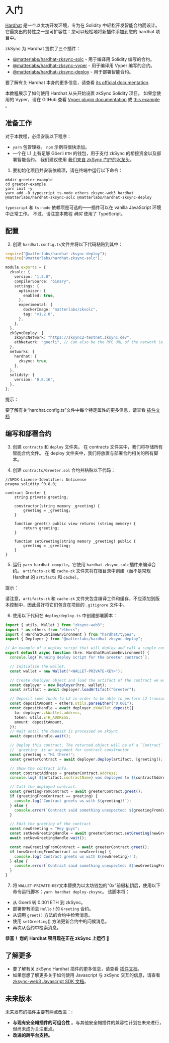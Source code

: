 # 入门

[Hardhat](https://hardhat.org) 是一个以太坊开发环境，专为在 Solidity 中轻松开发智能合约而设计。它最突出的特性之一是可扩容性：您可以轻松地将新插件添加到您的 hardhat 项目中。

zkSync 为 Hardhat 提供了三个插件：

- [@matterlabs/hardhat-zksync-solc](./plugins.md#matterlabs-hardhat-zksync-solc) - 用于编译用 Solidity 编写的合约。
- [@matterlabs/hardhat-zksync-vyper](./plugins.md#matterlabs-hardhat-zksync-vyper) - 用于编译用 Vyper 编写的合约。
- [@matterlabs/hardhat-zksync-deploy](./plugins.md#matterlabs-hardhat-zksync-deploy) - 用于部署智能合约。

要了解有关 Hardhat 本身的更多信息，请查看 [its official documentation](https://hardhat.org/getting-started/).

本教程展示了如何使用 Hardhat 从头开始​​设置 zkSync Solidity 项目。
如果您使用的 Vyper，请在 GitHub 查看 [Vyper plugin documentation](./plugins.md#matterlabs-hardhat-zksync-vyper) 或 [this example](https://github.com/matter-labs/hardhat-zksync/tree/main/examples/vyper-example) 。

## 准备工作

对于本教程，必须安装以下程序：

- `yarn` 包管理器。 `npm` 示例将很快添加。
- 一个在 L1 上有足够 Göerli `ETH` 的钱包，用于支付 zkSync 的桥接资金以及部署智能合约。 我们建议使用 [我们来自 zkSync 门户的水龙头](https://portal.zksync.io/faucet)。
1. 要初始化项目并安装依赖项，请在终端中运行以下命令：

```
mkdir greeter-example
cd greeter-example
yarn init -y
yarn add -D typescript ts-node ethers zksync-web3 hardhat @matterlabs/hardhat-zksync-solc @matterlabs/hardhat-zksync-deploy
```

`typescript` 和 `ts-node` 依赖项是可选的——插件可以在 vanilla JavaScript 环境中正常工作。 不过，请注意本教程 _确实_ 使用了 TypeScript。

## 配置

2. 创建 `hardhat.config.ts`文件并将以下代码粘贴到其中：

```typescript
require("@matterlabs/hardhat-zksync-deploy");
require("@matterlabs/hardhat-zksync-solc");

module.exports = {
  zksolc: {
    version: "1.2.0",
    compilerSource: "binary",
    settings: {
      optimizer: {
        enabled: true,
      },
      experimental: {
        dockerImage: "matterlabs/zksolc",
        tag: "v1.2.0",
      },
    },
  },
  zkSyncDeploy: {
    zkSyncNetwork: "https://zksync2-testnet.zksync.dev",
    ethNetwork: "goerli", // Can also be the RPC URL of the network (e.g. `https://goerli.infura.io/v3/<API_KEY>`)
  },
  networks: {
    hardhat: {
      zksync: true,
    },
  },
  solidity: {
    version: "0.8.16",
  },
};
```

提示：

要了解有关“hardhat.config.ts”文件中每个特定属性的更多信息，请查看 [插件文档](./plugins.md)

## 编写和部署合约

3. 创建 `contracts` 和 `deploy` 文件夹。 在 contracts 文件夹中，我们将存储所有智能合约文件。 在 deploy 文件夹中，我们将放置与部署合约相关的所有脚本。

4. 创建 `contracts/Greeter.sol` 合约并粘贴以下代码：

```solidity
//SPDX-License-Identifier: Unlicense
pragma solidity ^0.8.0;

contract Greeter {
    string private greeting;

    constructor(string memory _greeting) {
        greeting = _greeting;
    }

    function greet() public view returns (string memory) {
        return greeting;
    }

    function setGreeting(string memory _greeting) public {
        greeting = _greeting;
    }
}
```

5. 运行 `yarn hardhat compile`，它使用 `hardhat-zksync-solc`插件来编译合约。 `artifacts-zk` 和 `cache-zk` 文件夹将在根目录中创建（而不是常规 Hardhat 的 `artifacts` 和 `cache`）。

提示：

请注意，`artifacts-zk` 和 `cache-zk` 文件夹包含编译工件和缓存，不应添加到版本控制中，因此最好将它们包含在项目的 `.gitignore` 文件中。

6. 使用以下代码在 `deploy/deploy.ts` 中创建部署脚本：

```typescript
import { utils, Wallet } from "zksync-web3";
import * as ethers from "ethers";
import { HardhatRuntimeEnvironment } from "hardhat/types";
import { Deployer } from "@matterlabs/hardhat-zksync-deploy";

// An example of a deploy script that will deploy and call a simple contract.
export default async function (hre: HardhatRuntimeEnvironment) {
  console.log(`Running deploy script for the Greeter contract`);

  // Initialize the wallet.
  const wallet = new Wallet("<WALLET-PRIVATE-KEY>");

  // Create deployer object and load the artifact of the contract we want to deploy.
  const deployer = new Deployer(hre, wallet);
  const artifact = await deployer.loadArtifact("Greeter");

  // Deposit some funds to L2 in order to be able to perform L2 transactions.
  const depositAmount = ethers.utils.parseEther("0.001");
  const depositHandle = await deployer.zkWallet.deposit({
    to: deployer.zkWallet.address,
    token: utils.ETH_ADDRESS,
    amount: depositAmount,
  });
  // Wait until the deposit is processed on zkSync
  await depositHandle.wait();

  // Deploy this contract. The returned object will be of a `Contract` type, similarly to ones in `ethers`.
  // `greeting` is an argument for contract constructor.
  const greeting = "Hi there!";
  const greeterContract = await deployer.deploy(artifact, [greeting]);

  // Show the contract info.
  const contractAddress = greeterContract.address;
  console.log(`${artifact.contractName} was deployed to ${contractAddress}`);

  // Call the deployed contract.
  const greetingFromContract = await greeterContract.greet();
  if (greetingFromContract == greeting) {
    console.log(`Contract greets us with ${greeting}!`);
  } else {
    console.error(`Contract said something unexpected: ${greetingFromContract}`);
  }

  // Edit the greeting of the contract
  const newGreeting = "Hey guys";
  const setNewGreetingHandle = await greeterContract.setGreeting(newGreeting);
  await setNewGreetingHandle.wait();

  const newGreetingFromContract = await greeterContract.greet();
  if (newGreetingFromContract == newGreeting) {
    console.log(`Contract greets us with ${newGreeting}!`);
  } else {
    console.error(`Contract said something unexpected: ${newGreetingFromContract}`);
  }
}
```

7. 将 `WALLET-PRIVATE-KEY`文本替换为以太坊钱包的“0x”前缀私钥后，使用以下命令运行脚本：`yarn hardhat deploy-zksync`。 该脚本将：
- 从 Goerli 转 0.001 ETH 到 zkSync。
- 部署带有消息 `Hello！`的 `Greeting` 合约。
- 从调用 `greet()` 方法的合约中检索消息。
- 使用 `setGreeting`() 方法更新合约中的问候消息。
- 再次从合约中检索消息。

**恭喜！ 您的 Hardhat 项目现在正在 zkSync 上运行 🎉**

## 了解更多

- 要了解有关 zkSync Hardhat 插件的更多信息，请查看 [插件文档](./plugins)。
- 如果您想了解更多关于如何使用 Javascript 与 zkSync 交互的信息，请查看[zksync-web3 Javascript SDK 文档](../js)。

## 未来版本

未来发布的插件主要有两点改进：:

- **与现有安全帽插件的可组合性** 。与其他安全帽插件的兼容性计划在未来进行，但尚未成为关注重点。
- **改进的跨平台支持。**
